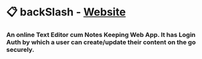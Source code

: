 # 📋 backSlash - [Website](https://backslash.netlify.app/)
### An online Text Editor cum Notes Keeping Web App. It has Login Auth by which a user can create/update their content on the go securely.

